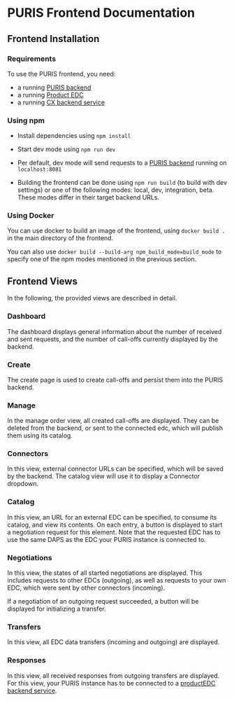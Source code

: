 # PURIS Frontend Documentation

## Frontend Installation

### Requirements
To use the PURIS frontend, you need:

- a running [PURIS backend](https://github.com/eclipse-tractusx/puris-backend/)
- a running [Product EDC](https://github.com/catenax-ng/product-edc)
- a running [CX backend service](https://github.com/denisneuling/cx-backend-service)

### Using npm
- Install dependencies using `npm install`

- Start dev mode using `npm run dev`

- Per default, dev mode will send requests to a [PURIS backend](https://github.com/eclipse-tractusx/puris-backend)
  running on `localhost:8081`

- Building the frontend can be done using `npm run build` (to build with dev settings)
  or one of the following modes: local, dev, integration, beta. These modes differ in their
  target backend URLs.

### Using Docker
You can use docker to build an image of the frontend, using `docker build .`
in the main directory of the frontend.

You can also use `docker build --build-arg npm_build_mode=build_mode`
to specify one of the npm modes mentioned in the previous section.


## Frontend Views
In the following, the provided views are described in detail.

### Dashboard
The dashboard displays general information about the number of received and sent requests,
and the number of call-offs currently displayed by the backend.

### Create
The create page is used to create call-offs and persist them into the PURIS backend.

### Manage
In the manage order view, all created call-offs are displayed. They can be deleted from the backend,
or sent to the connected edc, which will publish them using its catalog.

### Connectors
In this view, external connector URLs can be specified, which will be saved by the backend.
The catalog view will use it to display a Connector dropdown.

### Catalog
In this view, an URL for an external EDC can be specified, to consume
its catalog, and view its contents. On each entry, a button is displayed to
start a negotiation request for this element. Note that the requested EDC has to use
the same DAPS as the EDC your PURIS instance is connected to.

### Negotiations
In this view, the states of all started negotiations are displayed. This includes
requests to other EDCs (outgoing), as well as requests to your own EDC, which were sent by
other connectors (incoming).

If a negotiation of an outgoing request succeeded, a button will be displayed for initializing a transfer.

### Transfers
In this view, all EDC data transfers (incoming and outgoing) are displayed.

### Responses
In this view, all received responses from outgoing transfers are displayed. For this view,
your PURIS instance has to be connected to a
[productEDC backend service](https://github.com/denisneuling/cx-backend-service).
